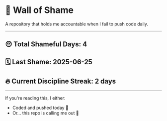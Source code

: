 # 🧱 Wall of Shame

A repository that holds me accountable when I fail to push code daily.

---

## 😔 Total Shameful Days: **4**
## 🗓️ Last Shame: **2025-06-25**
## 🔥 Current Discipline Streak: **2 days**

---

If you're reading this, I either:
- Coded and pushed today 💪
- Or... this repo is calling me out 😤
